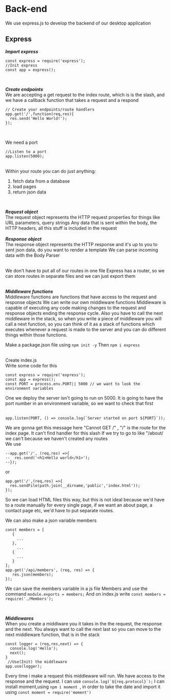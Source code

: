 # Back-end
We use express.js to develop the backend of our desktop application
## Express
***Import express***
```
const express = require('express');
//Init express
const app = express();
```
<br>

***Create endpoints***
<br>
We are accepting a get request to the index route, which is
is the slash, and we have a callback function that takes
a request and a respond
```
// Create your endpoints/route handlers
app.get('/',function(req,res){
  res.send('Hello World!');
});
```
<br>

We need a port 
```
//Listen to a port
app.listen(5000);
```
<br>
Within your route you can do just anything:<br>
 
1. fetch data from a database
2. load pages
3. return json data

<br>

***Request object***<br>
The request object represents the HTTP request properties for things like URL parameters, query strings
Any data that is sent within the body, the HTTP headers, all this stuff is included in the request
<br>
<br>
***Response object***<br>
The response object represents the HTTP response and it's up to you to sent json data, do you want to render a template
We can parse incoming data with the Body Parser

<br>
We don't have to put all of our routes in one file
Express has a router, so we can store routes in separate files and we can just export them
<br>
<br>

***Middleware functions***<br>
Middleware functions are functions that have access
to the request and response objects
We can write our own middleware functions
Middleware is capable of executing any code
making changes to the request and response objects ending the
response cycle.
Also you have to call the next middleware in the stack, so when you write a piece of middleware you will call a next function, so you can think of it as a stack of functions which executes whenever a request is made
to the server and you can do different things within those functions.

Make a package.json file using ```npm init -y```
Then ```npm i express```<br>

<br>
Create index.js<br>
Write some code for this<br>

```
const express = require('express');
const app = express();
const PORT = process.env.PORT|| 5000 // we want to look the environment variables 
```
One we deploy the server isn't going to run on 5000. It is going to have the port
number in an environment variable, so we want to check that first
<br>
<br>

```
app.listen(PORT, () => console.log(`Server started on port ${PORT}`));
```
We are gonna get this message here "Cannot GET /"
, "/" is the route for the index page. It can't find handler for this slash
If we try to go to like "/about/ we can't because we haven't created any routes<br>
We use

```
--app.get('/', (req,res) =>{
--  res.send('<h1>Hello world</h1>');
--});
```
or
```
app.get('/',(req,res) =>{
  res.sendFile(path.join(__dirname,'public','index.html'));
});
```
So we can load HTML files this way, but this is not ideal because we'd have to
a route manually for every single page, if we want an about page, a contact page etc,
we'd have to put separate routes.

We can also make a json variable members<br>
```
const members = [
   {
     ...
   },
     ...
   {
     ...
   }
];
app.get('/api/members', (req, res) => {
   res.json(members);
});
```
We can save the members variable in a js file Members and use the command
```module.exports = members;```
And on index.js write ```const members = require('./Members');```

<br>

***Middlewares***<br>
When you create a middlware you it takes in the the request, the response and the next. You always want to call the next last so you can move to the next middleware function, that is in the stack
```
const logger = (req,res,next) => {
  console.log('Hello');
  next();
}
 //Use(Init) the middleware
app.use(logger);
```
Every time i make a request this middleware will run. We have access to the
response and the request.
I can use ```console.log(`${req.protocol}`);```
I can install moment,using ```npm i moment ```, in order to take the date and import it using ```const moment = require('moment')```